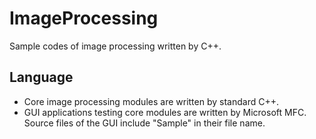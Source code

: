 # ImageProcessing
Sample codes of image processing written by C++.

Language
----------------
- Core image processing modules are written by standard C++. 
- GUI applications testing core modules are written by Microsoft MFC. Source files of the GUI include "Sample" in their file name.
